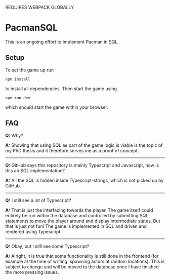 REQUIRES WEBPACK GLOBALLY

# PacmanSQL
This is an ongoing effort to implement Pacman in SQL.

## Setup
To set the game up run 

```
npm install
```

to install all dependencies. Then start the game using

```
npm run dev
```

which should start the game within your browser.

## FAQ
**Q:** Why?

**A:** Showing that using SQL as part of the game logic is viable is the topic of my PhD thesis and it therefore serves me as a proof of concept.

---

**Q:** GitHub says this repository is mainly Typescript and Javascript, how is this an SQL implementation?

**A:** All the SQL is hidden inside Typescript-strings, which is not picked up by GitHub.

---

**Q:** I still see a lot of Typescript?

**A:** That is just the interfacing towards the player. The game itself could entirely be run within the database and controlled by submitting SQL statements to move the player around and display intermediate states. But that is just not fun! The game is implemented in SQL and driven and rendered using Typescript.

---

**Q:** Okay, but I *still* see some Typescript?

**A:** Alright, it is true that some functionality is still done in the frontend (for example at the time of writing: spawning actors at random locations). This is subject to change and will be moved to the database once I have finished the more pressing issues.

